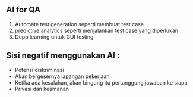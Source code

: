 ## AI for QA

1. Automate test generation seperti membuat test case
2. predictive analytics seperti menjalankan test case yang diperlukan
3. Depp learning untuk GUI testing

## Sisi negatif menggunakan AI :
- Potensi diskriminasi
- Akan bergesernya lapangan pekerjaan
- Ketika ada kesalahan, akan bingung itu pertanggung jawaban ke siapa
- Privasi dan keamanan